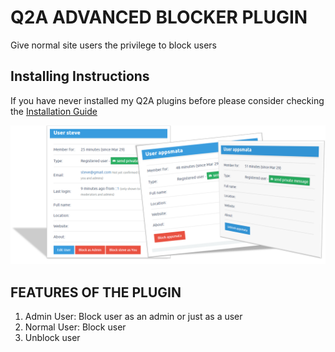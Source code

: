 # Q2A ADVANCED BLOCKER PLUGIN 
Give normal site users the privilege to block users

## Installing Instructions
If you have never installed my Q2A plugins before please consider checking the [Installation Guide](https://github.com/JacksiroKe/q2a-advanced-blocker/edit/master/INSTALLING.md)

<img src="screenshots/advanced-blocker.png"/>

## FEATURES OF THE PLUGIN
1. Admin User: Block user as an admin or just as a user
2. Normal User: Block user
3. Unblock user

